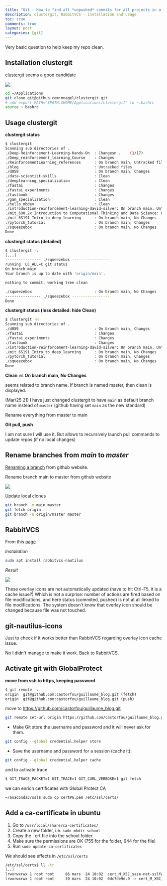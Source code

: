 ```yaml
---
title: "Git - How to find all *unpushed* commits for all projects in a directory?"
description: clustergit, RabbitVCS - installation and usage
toc: true
comments: true
layout: post
categories: [git]
---
```


Very basic question to help keep my repo clean.



## Installation clustergit

[clustergit](https://github.com/mnagel/clustergit) seems a good candidate

![](https://raw.githubusercontent.com/mnagel/clustergit/master/doc/clustergit.png)



```bash
cd ~/Applications
git clone git@github.com:mnagel/clustergit.git
# add export PATH="$PATH:$HOME/Applications/clustergit" to ~.bashrc
source ~.bashrc
```



## Usage clustergit

**clustergit status**

```bash
$ clustergit 
Scanning sub directories of .
./Deep-Reinforcement-Learning-Hands-On  : Changesn .    (1/17)
./Deep_reinforcement_learning_Course    : Changes
./ReinforcementLearning_references      : On branch main, Untracked files
./blog                                  : Untracked files
./d059                                  : On branch main, Changes
./data-scientist-skills                 : Clean
./deeplearning_specialization           : Clean
./fastai                                : Changes
./fastai_experiments                    : Changes
./fastbook                              : Changes
./gan_specialization                    : Clean
./hello_nbdev                           : Clean
./introduction-reinforcement-learning-david-silver: On branch main, Untracked files
./mit_600.2x Introduction to Computational Thinking and Data Science: Clean
./mit_6S191_Intro_to_deep_learning      : On branch main, No Changes
./pytorch_tutorial                      : On branch main, Changes
./squeezebox                            : On branch main, No Changes
Done

```

**clustergit status (detailed)**

```bash
$ clustergit -v
[...]
---------------- ./squeezebox -----------------
running  LC_ALL=C git status
On branch main
Your branch is up to date with 'origin/main'.

nothing to commit, working tree clean

./squeezebox                            : On branch main, No Changes
---------------- ./squeezebox -----------------
Done
```



**clustergit status (less detailed: hide Clean)**

```bash
$ clustergit -H
Scanning sub directories of .
./d059                                  : On branch main, Changes
./fastai                                : Changes
./fastai_experiments                    : Changes
./fastbook                              : Changes
./introduction-reinforcement-learning-david-silver: On branch main, Untracked files
./mit_6S191_Intro_to_deep_learning      : On branch main, No Changes
./pytorch_tutorial                      : On branch main, Changes
./squeezebox                            : On branch main, No Changes
Done
```







**Clean** vs **On branch main, No Changes**

seems related to branch name. If branch is named master, then clean is displayed.

(Mar/25 21) I have just changed clustergit to have `main` as default branch name instead of `master` (github having set `main` as the new standard)

Rename everything from master to main



**Git pull, push**

I am not sure I will use it. But allows to recursively launch pull commands to update repos (if no local changes)



## Rename branches from *main* to *master*

[Renaming a branch](https://docs.github.com/en/github/administering-a-repository/renaming-a-branch) from github website.

Rename branch main to master from github website 

![](https://docs.github.com/assets/images/help/branches/branches-link.png)

Update local clones

```bash
git branch -m main master
git fetch origin
git branch -u origin/master master
```



## RabbitVCS

From this [page](https://www.addictivetips.com/ubuntu-linux-tips/integrate-git-with-gnome-file-manager-on-linux/)

*Installation*

```bash
sudo apt install rabbitvcs-nautilus
```

*Result*

![](https://cloud.addictivetips.com/wp-content/uploads/2018/10/rvcs-update-e1540364222288.png)

These overlay icons are not automatically updated (have to hit Ctrl-F5, it is a cache issue?) Which is not a surprise: number of actions are fired based on file modifications, and here status (commited, pushed) is not at all linked to file modifications. The system doesn't know that overlay icon should be changed because file was not touched.

## git-nautilus-icons

Just to check if it works better than RabbitVCS regarding overlay icon cache issue.

No I didn't manage to make it work. Back to RabbitVCS.



## Activate git with GlobalProtect

**move from ssh to https, keeping password**

```bash
$ git remote -v
origin  git@github.com:castorfou/guillaume_blog.git (fetch)
origin  git@github.com:castorfou/guillaume_blog.git (push)
```

move to https://github.com/castorfou/guillaume_blog.git

```bash
git remote set-url origin https://github.com/castorfou/guillaume_blog.git
```

- Make Git store the username and password and it will never ask for them.

```bash
git config --global credential.helper store
```

- Save the username and password for a session (cache it);

```bash
git config --global credential.helper cache
```



and to activate trace

```bash
$ GIT_TRACE_PACKET=1 GIT_TRACE=1 GIT_CURL_VERBOSE=1 git fetch
```

we can enrich certificates with Global Protect CA

```bash
~/anaconda3/ssl$ sudo cp certPG.pem /etc/ssl/certs/
```



## Add a ca-certificate in ubuntu

1. Go to `/usr/local/share/ca-certificates/`
2. Create a new folder, i.e. `sudo mkdir school`
3. Copy the . crt file into the school folder.
4. Make sure the permissions are OK (755 for the folder, 644 for the file)
5. Run `sudo update-ca-certificates`

We should see effects in `/etc/ssl/certs`

```bash
/etc/ssl/certs$ ll -tr
[..]
lrwxrwxrwx 1 root root     86 mars  24 10:02  cert_M_X5C_sase-net-sslfwd-trust-ca.pem -> /usr/local/share/ca-certificates/globalprotect/cert_M_X5C_sase-net-sslfwd-trust-ca.crt
lrwxrwxrwx 1 root root     39 mars  24 10:02  0dc7de9e.0 -> cert_M_X5C_sase-net-sslfwd-trust-ca.pem
```

